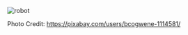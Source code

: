 ![robot](https://github.com/OpenArchitex/AutoBooker/assets/12435965/bb431eac-8e52-43e1-8e8a-ed62207b0f63)

Photo Credit: https://pixabay.com/users/bcogwene-1114581/
